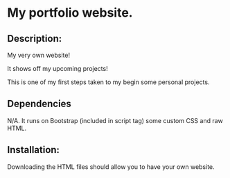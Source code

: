 # My portfolio website.

## Description:
My very own website! 

It shows off my upcoming projects! 

This is one of my first steps taken to my begin some personal projects.

## Dependencies
N/A. It runs on Bootstrap (included in script tag) some custom CSS and raw HTML.

## Installation:
Downloading the HTML files should allow you to have your own website.
